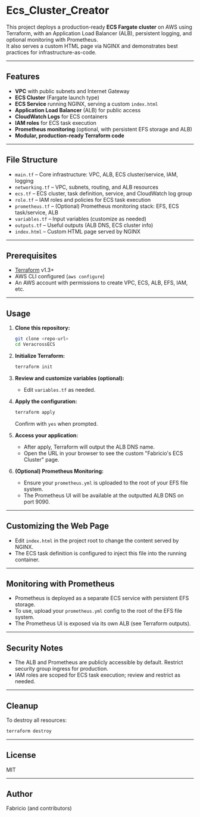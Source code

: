 # Ecs_Cluster_Creator

This project deploys a production-ready **ECS Fargate cluster** on AWS using Terraform, with an Application Load Balancer (ALB), persistent logging, and optional monitoring with Prometheus.  
It also serves a custom HTML page via NGINX and demonstrates best practices for infrastructure-as-code.

---

## Features

- **VPC** with public subnets and Internet Gateway
- **ECS Cluster** (Fargate launch type)
- **ECS Service** running NGINX, serving a custom `index.html`
- **Application Load Balancer** (ALB) for public access
- **CloudWatch Logs** for ECS containers
- **IAM roles** for ECS task execution
- **Prometheus monitoring** (optional, with persistent EFS storage and ALB)
- **Modular, production-ready Terraform code**

---

## File Structure

- `main.tf` – Core infrastructure: VPC, ALB, ECS cluster/service, IAM, logging
- `networking.tf` – VPC, subnets, routing, and ALB resources
- `ecs.tf` – ECS cluster, task definition, service, and CloudWatch log group
- `role.tf` – IAM roles and policies for ECS task execution
- `prometheus.tf` – (Optional) Prometheus monitoring stack: EFS, ECS task/service, ALB
- `variables.tf` – Input variables (customize as needed)
- `outputs.tf` – Useful outputs (ALB DNS, ECS cluster info)
- `index.html` – Custom HTML page served by NGINX

---

## Prerequisites

- [Terraform](https://www.terraform.io/downloads.html) v1.3+
- AWS CLI configured (`aws configure`)
- An AWS account with permissions to create VPC, ECS, ALB, EFS, IAM, etc.

---

## Usage

1. **Clone this repository:**
   ```sh
   git clone <repo-url>
   cd VeracrossECS
   ```

2. **Initialize Terraform:**
   ```sh
   terraform init
   ```

3. **Review and customize variables (optional):**
   - Edit `variables.tf` as needed.

4. **Apply the configuration:**
   ```sh
   terraform apply
   ```
   Confirm with `yes` when prompted.

5. **Access your application:**
   - After apply, Terraform will output the ALB DNS name.
   - Open the URL in your browser to see the custom "Fabricio's ECS Cluster" page.

6. **(Optional) Prometheus Monitoring:**
   - Ensure your `prometheus.yml` is uploaded to the root of your EFS file system.
   - The Prometheus UI will be available at the outputted ALB DNS on port 9090.

---

## Customizing the Web Page

- Edit `index.html` in the project root to change the content served by NGINX.
- The ECS task definition is configured to inject this file into the running container.

---

## Monitoring with Prometheus

- Prometheus is deployed as a separate ECS service with persistent EFS storage.
- To use, upload your `prometheus.yml` config to the root of the EFS file system.
- The Prometheus UI is exposed via its own ALB (see Terraform outputs).

---

## Security Notes

- The ALB and Prometheus are publicly accessible by default. Restrict security group ingress for production.
- IAM roles are scoped for ECS task execution; review and restrict as needed.

---

## Cleanup

To destroy all resources:
```sh
terraform destroy
```

---

## License

MIT

---

## Author

Fabricio (and contributors)
